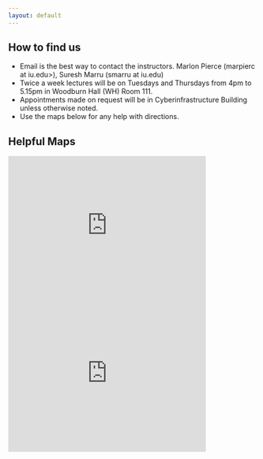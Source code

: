 ```yaml
---
layout: default
---
```


## How to find us

* Email is the best way to contact the instructors. Marlon Pierce (marpierc at iu.edu>), Suresh Marru (smarru at iu.edu)
* Twice a week lectures will be on Tuesdays and Thursdays from 4pm to 5.15pm in Woodburn Hall (WH) Room 111.
* Appointments made on request will be in Cyberinfrastructure Building unless otherwise noted. 
* Use the maps below for any help with directions. 

## Helpful Maps
  
 <section>
 <iframe src="https://www.google.com/maps/embed?pb=!1m18!1m12!1m3!1d3093.290367247364!2d-86.52204658464161!3d39.168119179529796!2m3!1f0!2f0!3f0!3m2!1i1024!2i768!4f13.1!3m3!1m2!1s0x886c66bf7d6190bd%3A0x13bda0b90d9528cf!2sWoodburn%20Hall!5e0!3m2!1sen!2sus!4v1578773027395!5m2!1sen!2sus" width="400" height="300" frameborder="0" style="border:0;" allowfullscreen=""></iframe>
 <iframe src="https://www.google.com/maps/embed?pb=!1m18!1m12!1m3!1d3093.1141517163055!2d-86.5039175846077!3d39.17212557952912!2m3!1f0!2f0!3f0!3m2!1i1024!2i768!4f13.1!3m3!1m2!1s0x886c66a7070c7375%3A0xac90d61e44f1783a!2sCyber+Infrastructure+Building!5e0!3m2!1sen!2sus!4v1471228293354" width="400" height="300" frameborder="0" style="border:0" allowfullscreen></iframe>
 </section>